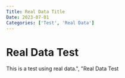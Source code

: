 ```yaml
---
Title: Real Data Title
Date: 2023-07-01
Categories: ['Test', 'Real Data']
---
```


# Real Data Test

This is a test using real data.", "Real Data Test
